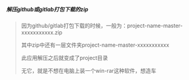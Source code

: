 ##### 解压github或gitlab打包下载的zip

> 因为github/gitlab打包下载的时候，一般为：project-name-master-xxxxxxxxxxx.zip
> 
> 其中zip中还有一层文件夹project-name-master-xxxxxxxxxxx
> 
> 此应用解压之后就变成了project目录
> 
> 无它，就是不想在电脑上装一个win-rar这种软件，想造车
